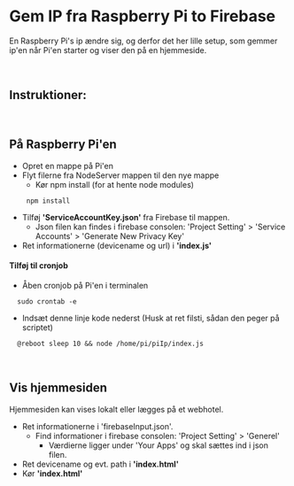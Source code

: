 # Gem IP fra Raspberry Pi to Firebase

En Raspberry Pi's ip ændre sig, og derfor det her lille setup, som gemmer ip'en når Pi'en starter og viser den på en hjemmeside. 

<br />

## Instruktioner: 

<br />

## På Raspberry Pi'en 
* Opret en mappe på Pi'en
* Flyt filerne fra NodeServer mappen til den nye mappe
  * Kør npm install (for at hente node modules)
   ```
    npm install
   ```
* Tilføj **'ServiceAccountKey.json'** fra Firebase til mappen. 
  * Json filen kan findes i firebase consolen: 'Project Setting' > 'Service Accounts' > 'Generate New Privacy Key'
* Ret informationerne (devicename og url) i **'index.js'**

#### Tilføj til cronjob
* Åben cronjob på Pi'en i terminalen 
```
  sudo crontab -e
```
* Indsæt denne linje kode nederst (Husk at ret filsti, sådan den peger på scriptet)
```
  @reboot sleep 10 && node /home/pi/piIp/index.js 
```

<br />

## Vis hjemmesiden
Hjemmesiden kan vises lokalt eller lægges på et webhotel. 

* Ret informationerne i 'firebaseInput.json'. 
  * Find informationer i firebase consolen: 'Project Setting' > 'Generel' 
    * Værdierne ligger under 'Your Apps' og skal sættes ind i json filen. 
* Ret devicename og evt. path i **'index.html'**
* Kør **'index.html'** 
